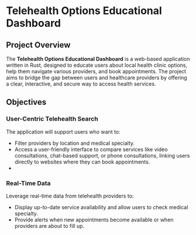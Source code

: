# Telehealth Options Educational Dashboard

## Project Overview

The **Telehealth Options Educational Dashboard** is a web-based application written in Rust, designed to educate users about local health clinic options, help them navigate various providers, and book appointments. The project aims to bridge the gap between users and healthcare providers by offering a clear, interactive, and secure way to access health services. 

## Objectives
### **User-Centric Telehealth Search**
The application will support users who want to:
- Filter providers by location and medical specialty.
- Access a user-friendly interface to compare services like video consultations, chat-based support, or phone consultations, linking users directly to websites where they can book appointments.
- 
### **Real-Time Data**
Leverage real-time data from telehealth providers to:
- Display up-to-date service availability and allow users to check medical specialty.
- Provide alerts when new appointments become available or when providers are about to fill up.
